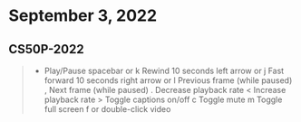 # September 3, 2022

## CS50P-2022

> - Play/Pause	spacebar or k
> Rewind 10 seconds	left arrow or j
> Fast forward 10 seconds	right arrow or l
> Previous frame (while paused)	,
> Next frame (while paused)	.
> Decrease playback rate	<
> Increase playback rate	>
> Toggle captions on/off	c
> Toggle mute	m
> Toggle full screen	f or double-click video
